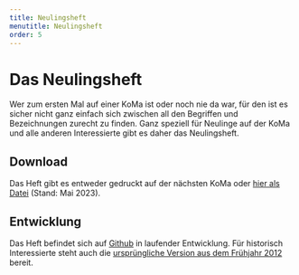 ```yaml
---
title: Neulingsheft
menutitle: Neulingsheft
order: 5
---
```


# Das Neulingsheft

Wer zum ersten Mal auf einer KoMa ist oder noch nie da war, für den ist es sicher nicht ganz einfach sich zwischen all den Begriffen und Bezeichnungen zurecht zu finden. Ganz speziell für Neulinge auf der KoMa und alle anderen Interessierte gibt es daher das Neulingsheft.

## Download

Das Heft gibt es entweder gedruckt auf der nächsten KoMa oder [hier als Datei](https://file.komapedia.org/Neulingsheft.pdf) (Stand: Mai 2023).


## Entwicklung

Das Heft befindet sich auf [Github](https://github.com/Die-KoMa/neulingsheft.git) in laufender Entwicklung. Für historisch Interessierte steht auch die [ursprüngliche Version aus dem Frühjahr 2012](https://komapedia.org/wiki/images/archive/c/c2/20230518080022%21Neulingsheft.pdf) bereit.
